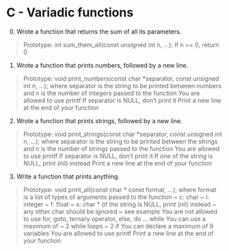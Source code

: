 # **C - Variadic functions**

0. Wrote a function that returns the sum of all its parameters.
> Prototype: int sum_them_all(const unsigned int n, ...);
> If n == 0, return 0

1. Wrote a function that prints numbers, followed by a new line.
> Prototype: void print_numbers(const char \*separator, const unsigned int n, ...);
> where separator is the string to be printed between numbers
> and n is the number of integers passed to the function
> You are allowed to use printf
> If separator is NULL, don’t print it
> Print a new line at the end of your function

2. Wrote a function that prints strings, followed by a new line.
> Prototype: void print_strings(const char \*separator, const unsigned int n, ...);
> where separator is the string to be printed between the strings
> and n is the number of strings passed to the function
> You are allowed to use printf
> If separator is NULL, don’t print it
> If one of the string is NULL, print (nil) instead
> Print a new line at the end of your function

3. Write a function that prints anything.
> Prototype: void print_all(const char * const format, ...);
> where format is a list of types of arguments passed to the function
~ c: char
~ i: integer
~ f: float
~ s: char * (if the string is NULL, print (nil) instead
~ any other char should be ignored
~ see example
> You are not allowed to use for, goto, ternary operator, else, do ... while
> You can use a maximum of
~ 2 while loops
~ 2 if
> You can declare a maximum of 9 variables
> You are allowed to use printf
> Print a new line at the end of your function
